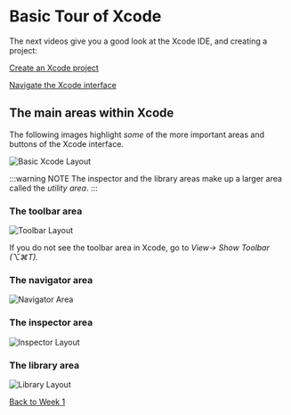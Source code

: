 # Basic Tour of Xcode

The next videos give you a good look at the Xcode IDE, and creating a project:

[Create an Xcode project <Badge text='Linkedin Learning'/>](https://www.linkedin.com/learning/ios-13-development-essential-training-1-fundamentals-ui-and-architecture/create-an-xcode-project?u=2199673)

[Navigate the Xcode interface <Badge text='Linkedin Learning'/>](https://www.linkedin.com/learning/ios-13-development-essential-training-1-fundamentals-ui-and-architecture/navigate-the-xcode-interface?u=2199673)

## The main areas within Xcode

The following images highlight *some* of the more important areas and buttons of the Xcode interface.

![Basic Xcode Layout](/F2020/assets/img/BasicXcodeLayout.png)

:::warning NOTE
The inspector and the library areas make up a larger area called the *utility area*.
:::

### The toolbar area

 ![Toolbar Layout](/F2020/assets/img/toolbarDetails.png)

 If you do not see the toolbar area in Xcode, go to *View-> Show Toolbar (⌥⌘T).*

### The navigator area

 ![Navigator Area](/F2020/assets/img/navigatorDetails.png)

### The inspector area

  ![Inspector Layout](/F2020/assets/img/inspectorDetails.png)

### The library area

 ![Library Layout](/F2020/assets/img/libraryDetails.png)

[Back to Week 1](./index.md#during-class)
